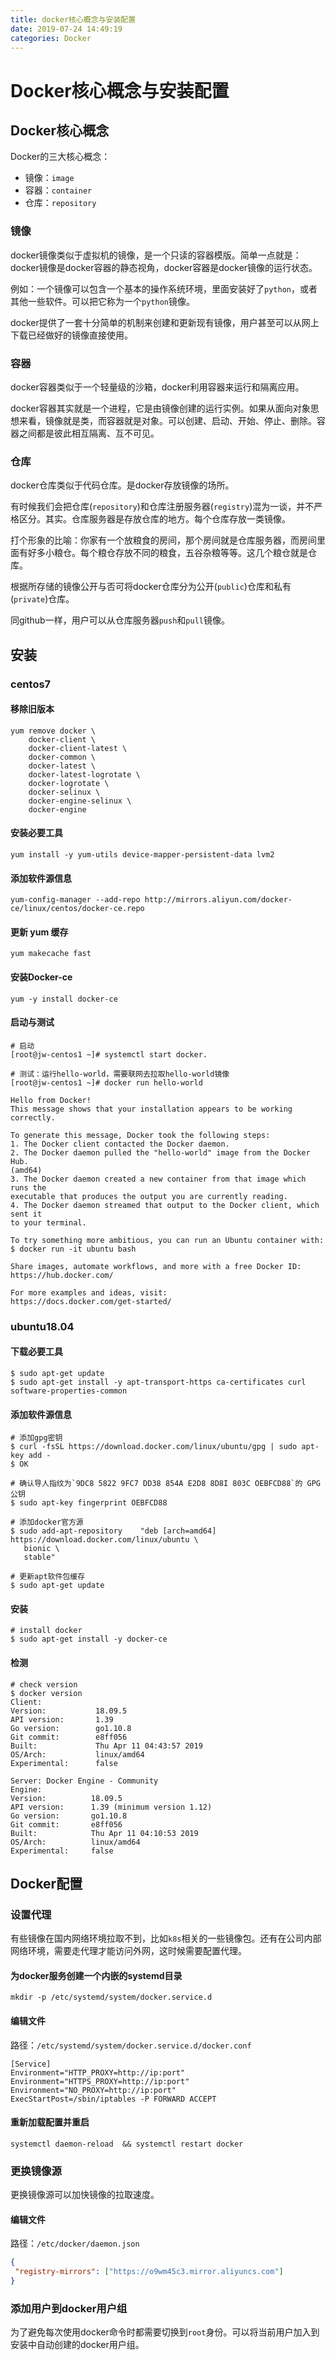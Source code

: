```yaml
---
title: docker核心概念与安装配置
date: 2019-07-24 14:49:19
categories: Docker
---
```


# Docker核心概念与安装配置

## Docker核心概念

Docker的三大核心概念：

- 镜像：`image`
- 容器：`container`
- 仓库：`repository`

### 镜像

docker镜像类似于虚拟机的镜像，是一个只读的容器模版。简单一点就是：docker镜像是docker容器的静态视角，docker容器是docker镜像的运行状态。

例如：一个镜像可以包含一个基本的操作系统环境，里面安装好了`python`，或者其他一些软件。可以把它称为一个`python`镜像。

docker提供了一套十分简单的机制来创建和更新现有镜像，用户甚至可以从网上下载已经做好的镜像直接使用。

### 容器

docker容器类似于一个轻量级的沙箱，docker利用容器来运行和隔离应用。

docker容器其实就是一个进程，它是由镜像创建的运行实例。如果从面向对象思想来看，镜像就是类，而容器就是对象。可以创建、启动、开始、停止、删除。容器之间都是彼此相互隔离、互不可见。

### 仓库

docker仓库类似于代码仓库。是docker存放镜像的场所。

有时候我们会把仓库(`repository`)和仓库注册服务器(`registry`)混为一谈，并不严格区分。其实。仓库服务器是存放仓库的地方。每个仓库存放一类镜像。

打个形象的比喻：你家有一个放粮食的房间，那个房间就是仓库服务器，而房间里面有好多小粮仓。每个粮仓存放不同的粮食，五谷杂粮等等。这几个粮仓就是仓库。

根据所存储的镜像公开与否可将docker仓库分为公开(`public`)仓库和私有(`private`)仓库。

同github一样，用户可以从仓库服务器`push`和`pull`镜像。

## 安装

### centos7

#### 移除旧版本

```linux
yum remove docker \
    docker-client \
    docker-client-latest \
    docker-common \
    docker-latest \
    docker-latest-logrotate \
    docker-logrotate \
    docker-selinux \
    docker-engine-selinux \
    docker-engine
```

#### 安装必要工具

```linux
yum install -y yum-utils device-mapper-persistent-data lvm2
```

#### 添加软件源信息

```linux
yum-config-manager --add-repo http://mirrors.aliyun.com/docker-ce/linux/centos/docker-ce.repo
```

#### 更新 yum 缓存

```linux
yum makecache fast
```

#### 安装Docker-ce

```linux
yum -y install docker-ce
```

#### 启动与测试

```linux
# 启动
[root@jw-centos1 ~]# systemctl start docker.

# 测试：运行hello-world，需要联网去拉取hello-world镜像
[root@jw-centos1 ~]# docker run hello-world

Hello from Docker!
This message shows that your installation appears to be working correctly.

To generate this message, Docker took the following steps:
1. The Docker client contacted the Docker daemon.
2. The Docker daemon pulled the "hello-world" image from the Docker Hub.
(amd64)
3. The Docker daemon created a new container from that image which runs the
executable that produces the output you are currently reading.
4. The Docker daemon streamed that output to the Docker client, which sent it
to your terminal.

To try something more ambitious, you can run an Ubuntu container with:
$ docker run -it ubuntu bash

Share images, automate workflows, and more with a free Docker ID:
https://hub.docker.com/

For more examples and ideas, visit:
https://docs.docker.com/get-started/
```

### ubuntu18.04

#### 下载必要工具

```linux
$ sudo apt-get update
$ sudo apt-get install -y apt-transport-https ca-certificates curl software-properties-common
```

#### 添加软件源信息

```linux
# 添加gpg密钥
$ curl -fsSL https://download.docker.com/linux/ubuntu/gpg | sudo apt-key add -
$ OK

# 确认导人指纹为`9DC8 5822 9FC7 DD38 854A E2D8 8D8I 803C OEBFCD88`的 GPG公钥
$ sudo apt-key fingerprint OEBFCD88 

# 添加docker官方源
$ sudo add-apt-repository    "deb [arch=amd64] https://download.docker.com/linux/ubuntu \
   bionic \
   stable"

# 更新apt软件包缓存
$ sudo apt-get update
```

#### 安装

```linux
# install docker
$ sudo apt-get install -y docker-ce
```

#### 检测

```linux
# check version
$ docker version
Client:
Version:           18.09.5
API version:       1.39
Go version:        go1.10.8
Git commit:        e8ff056
Built:             Thu Apr 11 04:43:57 2019
OS/Arch:           linux/amd64
Experimental:      false

Server: Docker Engine - Community
Engine:
Version:          18.09.5
API version:      1.39 (minimum version 1.12)
Go version:       go1.10.8
Git commit:       e8ff056
Built:            Thu Apr 11 04:10:53 2019
OS/Arch:          linux/amd64
Experimental:     false
```

## Docker配置

### 设置代理

有些镜像在国内网络环境拉取不到，比如`k8s`相关的一些镜像包。还有在公司内部网络环境，需要走代理才能访问外网，这时候需要配置代理。

#### 为docker服务创建一个内嵌的systemd目录

```linux
mkdir -p /etc/systemd/system/docker.service.d
```

#### 编辑文件

路径：```/etc/systemd/system/docker.service.d/docker.conf```

```linux
[Service]
Environment="HTTP_PROXY=http://ip:port"
Environment="HTTPS_PROXY=http://ip:port"
Environment="NO_PROXY=http://ip:port"
ExecStartPost=/sbin/iptables -P FORWARD ACCEPT
```

#### 重新加载配置并重启

```linux
systemctl daemon-reload  && systemctl restart docker
```

### 更换镜像源

更换镜像源可以加快镜像的拉取速度。

#### 编辑文件

路径：`/etc/docker/daemon.json`

```json
{
 "registry-mirrors": ["https://o9wm45c3.mirror.aliyuncs.com"]
}
```

### 添加用户到docker用户组

为了避免每次使用docker命令时都需要切换到`root`身份。可以将当前用户加入到安装中自动创建的docker用户组。

